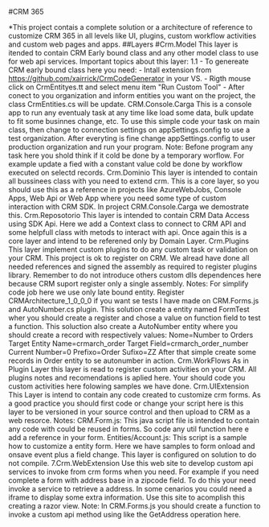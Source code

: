 #CRM 365

*This project contais a complete solution or a architecture of reference to customize CRM 365 in all levels like UI, plugins, custom workflow activities and custom web pages and apps.
##Layers
#Crm.Model This layer is itended to contain CRM Early bound class and any other model class to use for web api services. Important topics about this layer: 1.1 - To genereate CRM early bound class here you need: - Intall extension from https://github.com/xairrick/CrmCodeGenerator in your VS. - Rigth mouse click on CrmEntityes.tt and select menu item "Run Custom Tool" - After conect to you organization and inform entities you want on the project, the class CrmEntities.cs will be update.
CRM.Console.Carga This is a console app to run any eventualy task at any time like load some data, bulk update to fit some businnes change, etc. To use this simple code your task on main class, then change to connection settings on appSettings.config to use a test organization. After everyting is fine change appSettings.config to user production organization and run your program. Note: Befone program any task here you shold think if it cold be done by a temporary worflow. For example update a fied with a constant value cold be done by workflow executed on selectd records.
Crm.Dominio This layer is intended to contain all bussinees class with you need to extend crm. This is a core layer, so you should use this as a reference in projects like AzureWebJobs, Console Apps, Web Api or Web App where you need some type of custom interaction with CRM SDK. In project CRM.Console.Carga we demostrate this.
Crm.Reposotorio This layer is intended to contain CRM Data Access using SDK Api. Here we add a Context class to connect to CRM API and some helpfull class with metods to interact with api. Once again this is a core layer and intend to be referened only by Domain Layer.
Crm.Plugins This layer implement custom plugins to do any custom task or validation on your CRM. This project is ok to register on CRM. We alread have done all needed references and signed the assembly as required to register plugins library. Remember to do not introduce others custom dlls dependences here because CRM suport register only a single assembly. Notes:
For simplify code job here we use only late bound entity.
Register CRMArchitecture_1_0_0_0 if you want se tests I have made on CRM.Forms.js and AutoNumber.cs plugin. This solution create a entity named FormTest wher you should create a register and chose a value on function field to test a function. This soluction also create a AutoNumber entity where you should create a record with respectively values: Nome=Number to Orders Target Entity Name=crmarch_order Target Field=crmarch_order_number Current Number=0 Prefixo=Order Sufixo=ZZ After that simple create some records in Order entity to se autonumber in action.
Crm.WorkFlows As in Plugin Layer this layer is read to register custom activities on your CRM. All plugins notes and recomendations is aplied here. Your should code you custom activities here folowing samples we have done.
Crm.UIExtension This Layer is intend to contain any code created to customize crm forms. As a good practice you should first code or change your script here is this layer to be versioned in your source control and then upload to CRM as a web resorce. Notes:
CRM.Form.js: This java script file is intended to contain any code with could be reused in forms. So code any util function here e add a reference in your form.
Entities/Account.js: This script is a sample how to customize a entity form. Here we have samples to form onload and onsave event plus a field change.
This layer is configured on solution to do not compile.
7.Crm.WebExtension Use this web site to develop custom api services to invoke from crm forms when you need. For example if you need complete a form with address base in a zipcode field. To do this your need invoke a service to retrieve a address. In some cenarios you could need a iframe to display some extra information. Use this site to acomplish this creating a razor view.
Note: In CRM.Forms.js you should create a function to invoke a custom api method using like the GetAddress operation here.
